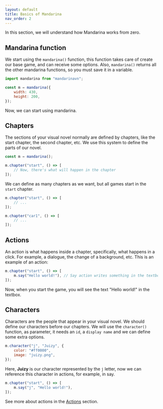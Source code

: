 ```yaml
---
layout: default
title: Basics of Mandarina
nav_order: 2
---
```


In this section, we will understand how Mandarina works from zero.

## Mandarina function
We start using the `mandarina()` function, this function takes care of create our base game, and can receive some options.
Also, `mandarina()` returns all the other mandarina functions, so you must save it in a variable.

```js
import mandarina from "mandarinavn";

const m = mandarina({
    width: 430,
    height: 200,
});
```

Now, we can start using mandarina.

## Chapters
The sections of your visual novel normally are defined by chapters, like the start chapter, the second chapter, etc. We use this system to define the parts of our novel.

```js
const m = mandarina();

m.chapter("start", () => [
    // Now, there's what will happen in the chapter
]);
```

We can define as many chapters as we want, but all games start in the `start` chapter.

```js
m.chapter("start", () => [
    // ...
]);

m.chapter("car1", () => [
    // ...
]);
```

## Actions

An action is what happens inside a chapter, specifically, what happens in a click. For example, a dialogue, the change of a background, etc. This is an example of an action:

```js
m.chapter("start", () => [
    m.say("Hello world!"), // Say action writes something in the textbox.
]);
```

Now, when you start the game, you will see the text "Hello world!" in the textbox.

## Characters
Characters are the people that appear in your visual novel. We should define our characters before our chapters. We will use the `character()` function, as parameter, it needs an `id`, a `display name` and we can define some extra options.

```js
m.character("j", "Juizy", {
    color: "#ff0000",
    image: "juizy.png",
});
```

Here, **Juizy** is our character represented by the `j` letter, now we can reference this character in actions, for example, in say.

```js
m.chapter("start", () => [
    m.say("j", "Hello world!"),
]);
```

See more about actions in the [Actions](/Actions.md) section.